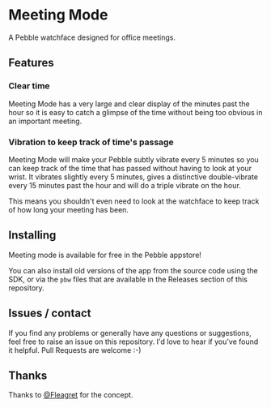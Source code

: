 Meeting Mode
============

A Pebble watchface designed for office meetings.

## Features

### Clear time

Meeting Mode has a very large and clear display of the minutes past
the hour so it is easy to catch a glimpse of the time without being
too obvious in an important meeting.

### Vibration to keep track of time's passage

Meeting Mode will make your Pebble subtly vibrate every 5 minutes so
you can keep track of the time that has passed without having to look
at your wrist. It vibrates slightly every 5 minutes, gives a
distinctive double-vibrate every 15 minutes past the hour and will do
a triple vibrate on the hour.

This means you shouldn't even need to look at the watchface to keep
track of how long your meeting has been.

## Installing

Meeting mode is available for free in the Pebble appstore!

You can also install old versions of the app from the source code
using the SDK, or via the `pbw` files that are available in the
Releases section of this repository.

## Issues / contact

If you find any problems or generally have any questions or
suggestions, feel free to raise an issue on this repository. I'd love
to hear if you've found it helpful. Pull Requests are welcome :-)

## Thanks

Thanks to [@Fleagret](https://twitter.com/Fleagret) for the concept.
